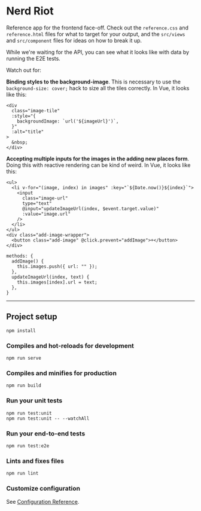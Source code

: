 # Nerd Riot

Reference app for the frontend face-off. Check out the `reference.css` and `reference.html` files for what to target for your output, and the `src/views` and `src/component` files for ideas on how to break it up.

While we're waiting for the API, you can see what it looks like with data by running the E2E tests.

Watch out for:

**Binding styles to the background-image**. This is necessary to use the `background-size: cover;` hack to size all the tiles correctly. In Vue, it looks like this:

```vue
<div
  class="image-tile"
  :style="{
    backgroundImage: `url('${imageUrl}')`,
  }"
  :alt="title"
>
  &nbsp;
</div>
```

**Accepting multiple inputs for the images in the adding new places form**. Doing this with reactive rendering can be kind of weird. In Vue, it looks like this:

```vue
<ul>
  <li v-for="(image, index) in images" :key="`${Date.now()}${index}`">
    <input
      class="image-url"
      type="text"
      @input="updateImageUrl(index, $event.target.value)"
      :value="image.url"
    />
  </li>
</ul>
<div class="add-image-wrapper">
  <button class="add-image" @click.prevent="addImage">+</button>
</div>
```

```vue
methods: {
  addImage() {
    this.images.push({ url: "" });
  },
  updateImageUrl(index, text) {
    this.images[index].url = text;
  },
}
```

---

## Project setup
```
npm install
```

### Compiles and hot-reloads for development
```
npm run serve
```

### Compiles and minifies for production
```
npm run build
```

### Run your unit tests
```
npm run test:unit
npm run test:unit -- --watchAll
```

### Run your end-to-end tests
```
npm run test:e2e
```

### Lints and fixes files
```
npm run lint
```

### Customize configuration
See [Configuration Reference](https://cli.vuejs.org/config/).
